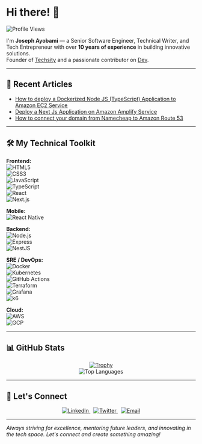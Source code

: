 # Hi there! 👋

![Profile Views](https://komarev.com/ghpvc/?username=mayorscript)

I'm **Joseph Ayobami** — a Senior Software Engineer, Technical Writer, and Tech Entrepreneur with over **10 years of experience** in building innovative solutions.  
Founder of [Techsity](https://techsity.io) and a passionate contributor on [Dev](https://dev.to/mayorscript).

---

## 🔭 Recent Articles

- [How to deploy a Dockerized Node JS (TypeScript) Application to Amazon EC2 Service ](https://dev.to/mayorscript/how-to-deploy-a-dockerized-node-js-typescript-application-to-amazon-ec2-service-2023-jfd)
- [Deploy a Next Js Application on Amazon Amplify Service](https://dev.to/mayorscript/deploy-a-next-js-application-on-amazon-amplify-service-1h48)
- [How to connect your domain from Namecheap to Amazon Route 53](https://dev.to/mayorscript/how-to-connect-your-domain-from-namecheap-to-amazon-route-53-4g3g)

---

## 🛠️ My Technical Toolkit

**Frontend:**  
![HTML5](https://img.shields.io/badge/HTML5-E34F26?style=for-the-badge&logo=html5&logoColor=white)  
![CSS3](https://img.shields.io/badge/CSS3-1572B6?style=for-the-badge&logo=css3)  
![JavaScript](https://img.shields.io/badge/JavaScript-F7DF1E?style=for-the-badge&logo=javascript&logoColor=black)  
![TypeScript](https://img.shields.io/badge/TypeScript-3178C6?style=for-the-badge&logo=typescript&logoColor=white)  
![React](https://img.shields.io/badge/React-61DAFB?style=for-the-badge&logo=react&logoColor=black)  
![Next.js](https://img.shields.io/badge/Next.js-000000?style=for-the-badge&logo=next.js&logoColor=white)

**Mobile:**  
![React Native](https://img.shields.io/badge/React%20Native-20232A?style=for-the-badge&logo=react&logoColor=61DAFB)

**Backend:**  
![Node.js](https://img.shields.io/badge/Node.js-339933?style=for-the-badge&logo=nodedotjs&logoColor=white)  
![Express](https://img.shields.io/badge/Express-000000?style=for-the-badge&logo=express&logoColor=white)  
![NestJS](https://img.shields.io/badge/NestJS-E0234E?style=for-the-badge&logo=nestjs&logoColor=white)

**SRE / DevOps:**  
![Docker](https://img.shields.io/badge/Docker-2496ED?style=for-the-badge&logo=docker&logoColor=white)  
![Kubernetes](https://img.shields.io/badge/Kubernetes-326CE5?style=for-the-badge&logo=kubernetes&logoColor=white)  
![GitHub Actions](https://img.shields.io/badge/GitHub_Actions-2088FF?style=for-the-badge&logo=githubactions&logoColor=white)  
![Terraform](https://img.shields.io/badge/Terraform-623CE4?style=for-the-badge&logo=terraform&logoColor=white)  
![Grafana](https://img.shields.io/badge/Grafana-F5605D?style=for-the-badge&logo=grafana&logoColor=white)  
![k6](https://img.shields.io/badge/k6-7B42BC?style=for-the-badge&logo=k6&logoColor=white)

**Cloud:**  
![AWS](https://img.shields.io/badge/AWS-232F3E?style=for-the-badge&logo=amazon-aws&logoColor=white)  
![GCP](https://img.shields.io/badge/GCP-4285F4?style=for-the-badge&logo=google-cloud&logoColor=white)

---

## 📊 GitHub Stats

<div align="center">
  <a href="https://github.com/mayorscript">
    <img src="https://github-profile-trophy.vercel.app/?username=mayorscript&theme=onedark" alt="Trophy" />
  </a>
  <br/>
  <img src="https://github-readme-stats.vercel.app/api/top-langs/?username=mayorscript&layout=compact" alt="Top Languages" />
</div>

---

## 💬 Let's Connect

<div align="center">
  <a href="https://www.linkedin.com/in/mayorscript/">
    <img src="https://img.shields.io/badge/LinkedIn-0A66C2?style=for-the-badge&logo=linkedin&logoColor=white" alt="LinkedIn"/>
  </a>
  &nbsp;
  <a href="https://twitter.com/MayorScript">
    <img src="https://img.shields.io/badge/Twitter-1DA1F2?style=for-the-badge&logo=twitter&logoColor=white" alt="Twitter"/>
  </a>
  &nbsp;
  <a href="mailto:your.email@example.com">
    <img src="https://img.shields.io/badge/Email-D14836?style=for-the-badge&logo=gmail&logoColor=white" alt="Email"/>
  </a>
</div>

---

*Always striving for excellence, mentoring future leaders, and innovating in the tech space. Let's connect and create something amazing!*
